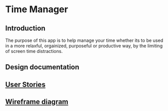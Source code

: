# Time Manager

## Introduction
The purpose of this app is to help manage your time whether its to 
be used in a more relaxful, orgainized, purposeful or productive way, 
by the limiting of screen time distractions.



## Design documentation


## [User Stories](user-stories.md)

## [Wireframe diagram](wireframe.md)

